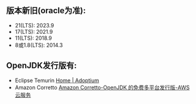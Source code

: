 ## 版本新旧(oracle为准):
- 21(LTS): 2023.9
- 17(LTS): 2021.9
- 11(LTS): 2018.9
- 8或1.8(LTS): 2014.3

## OpenJDK发行版有:
- Eclipse Temurin [Home | Adoptium](https://adoptium.net/zh-cn/)
- Amazon Corretto [Amazon Corretto-OpenJDK 的免费多平台发行版-AWS云服务](https://aws.amazon.com/cn/corretto/?filtered-posts.sort-by=item.additionalFields.createdDate&filtered-posts.sort-order=desc)